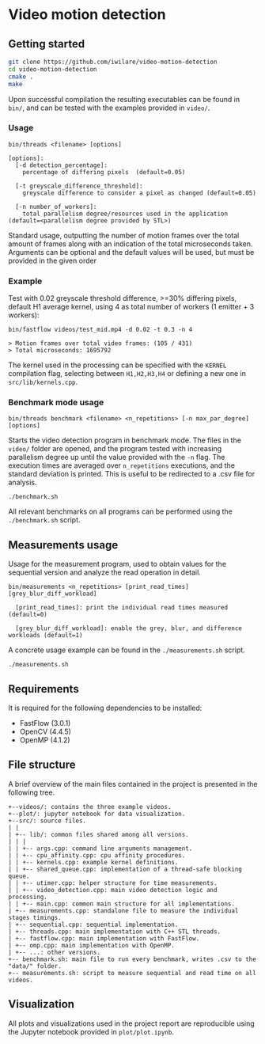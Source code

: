 # Video motion detection

## Getting started

```bash
git clone https://github.com/iwilare/video-motion-detection
cd video-motion-detection
cmake .
make
```

Upon successful compilation the resulting executables can be found in `bin/`, and can be tested with the examples provided in `video/`.

### Usage

```
bin/threads <filename> [options]

[options]:
  [-d detection_percentage]:
    percentage of differing pixels  (default=0.05)

  [-t greyscale_difference_threshold]:
    greyscale difference to consider a pixel as changed (default=0.05)

  [-n number_of_workers]:
    total parallelism degree/resources used in the application (default=<parallelism degree provided by STL>)
```

Standard usage, outputting the number of motion frames over the total amount of frames along with an indication of the total microseconds taken. Arguments can be optional and the default values will be used, but must be provided in the given order

### Example

Test with 0.02 greyscale threshold difference, >=30% differing pixels, default H1 average kernel, using 4 as total number of workers (1 emitter + 3 workers):
```
bin/fastflow videos/test_mid.mp4 -d 0.02 -t 0.3 -n 4
```

```
> Motion frames over total video frames: (105 / 431)
> Total microseconds: 1695792
```

The kernel used in the processing can be specified with the `KERNEL` compilation flag, selecting between `H1,H2,H3,H4` or defining a new one in `src/lib/kernels.cpp`.

### Benchmark mode usage

```
bin/threads benchmark <filename> <n_repetitions> [-n max_par_degree] [options]
```

Starts the video detection program in benchmark mode. The files in the `video/` folder are opened, and the program tested with increasing parallelism degree up until the value provided with the `-n` flag. The execution times are averaged over `n_repetitions` executions, and the standard deviation is printed. This is useful to be redirected to a .csv file for analysis.

```
./benchmark.sh
```

All relevant benchmarks on all programs can be performed using the `./benchmark.sh` script.

## Measurements usage

Usage for the measurement program, used to obtain values for the sequential version and analyze the read operation in detail.

```
bin/measurements <n_repetitions> [print_read_times] [grey_blur_diff_workload]

  [print_read_times]: print the individual read times measured (default=0)

  [grey_blur_diff_workload]: enable the grey, blur, and difference workloads (default=1)
```

A concrete usage example can be found in the `./measurements.sh` script.

```
./measurements.sh
```

## Requirements

It is required for the following dependencies to be installed:

- FastFlow (3.0.1)
- OpenCV (4.4.5)
- OpenMP (4.1.2)

## File structure

A brief overview of the main files contained in the project is presented in the following tree.

```
+--videos/: contains the three example videos.
+--plot/: jupyter notebook for data visualization.
+--src/: source files.
| |
| +-- lib/: common files shared among all versions.
| | |
| | +-- args.cpp: command line arguments management.
| | +-- cpu_affinity.cpp: cpu affinity procedures.
| | +-- kernels.cpp: example kernel definitions.
| | +-- shared_queue.cpp: implementation of a thread-safe blocking queue.
| | +-- utimer.cpp: helper structure for time measurements.
| | +-- video_detection.cpp: main video detection logic and processing.
| | +-- main.cpp: common main structure for all implementations.
| +-- measurements.cpp: standalone file to measure the individual stages timings.
| +-- sequential.cpp: sequential implementation.
| +-- threads.cpp: main implementation with C++ STL threads.
| +-- fastflow.cpp: main implementation with FastFlow.
| +-- omp.cpp: main implementation with OpenMP.
| +-- ...: other versions.
+-- benchmark.sh: main file to run every benchmark, writes .csv to the "data/" folder.
+-- measurements.sh: script to measure sequential and read time on all videos.
```

## Visualization

All plots and visualizations used in the project report are reproducible using the Jupyter notebook provided in `plot/plot.ipynb`.
